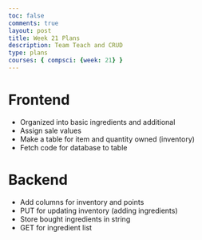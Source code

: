 ```yaml
---
toc: false
comments: true
layout: post
title: Week 21 Plans
description: Team Teach and CRUD
type: plans
courses: { compsci: {week: 21} }
---
```


# Frontend
- Organized into basic ingredients and additional
- Assign sale values
- Make a table for item and quantity owned (inventory)
- Fetch code for database to table

# Backend
- Add columns for inventory and points
- PUT for updating inventory (adding ingredients)
- Store bought ingredients in string
- GET for ingredient list